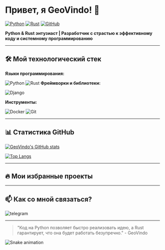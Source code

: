 # Привет, я GeoVindo! 👋

[![Python](https://img.shields.io/badge/Python-3776AB?style=for-the-badge&logo=python&logoColor=white)](https://www.python.org/)
[![Rust](https://img.shields.io/badge/Rust-000000?style=for-the-badge&logo=rust&logoColor=white)](https://www.rust-lang.org/)
[![GitHub](https://img.shields.io/badge/GitHub-100000?style=for-the-badge&logo=github&logoColor=white)](https://github.com/GeoVindo)

**Python & Rust энтузиаст | Разработчик с страстью к эффективному коду и системному программированию**

---

## 🛠️ Мой технологический стек

**Языки программирования:**

![Python](https://img.shields.io/badge/Python-3776AB?style=flat-square&logo=python&logoColor=white)
![Rust](https://img.shields.io/badge/Rust-000000?style=flat-square&logo=rust&logoColor=white)
**Фреймворки и библиотеки:**

![Django](https://img.shields.io/badge/Django-092E20?style=flat-square&logo=django&logoColor=white)


**Инструменты:**

![Docker](https://img.shields.io/badge/Docker-2496ED?style=flat-square&logo=docker&logoColor=white)
![Git](https://img.shields.io/badge/Git-F05032?style=flat-square&logo=git&logoColor=white)

---

## 📊 Статистика GitHub

[![GeoVindo's GitHub stats](https://github-readme-stats.vercel.app/api?username=GeoVindo&show_icons=true&theme=radical)](https://github.com/GeoVindo)

[![Top Langs](https://github-readme-stats.vercel.app/api/top-langs/?username=GeoVindo&layout=compact&theme=radical&hide=html,css)](https://github.com/GeoVindo)

---

## 🔥 Мои избранные проекты


---

## 📫 Как со мной связаться?

![telegram](https://t.me/egorikgq)

---

> "Код на Python позволяет быстро реализовать идею, а Rust гарантирует, что она будет работать безупречно." - GeoVindo

![Snake animation](https://github.com/GeoVindo/GeoVindo/blob/output/github-contribution-grid-snake.svg)
